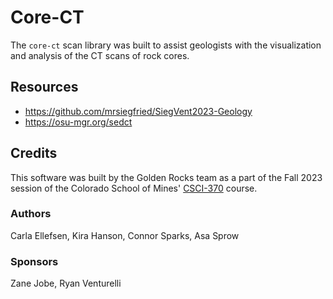 # Core-CT
The `core-ct` scan library was built to assist geologists with the visualization and analysis of the CT scans of rock cores.

## Resources
- https://github.com/mrsiegfried/SiegVent2023-Geology
- https://osu-mgr.org/sedct

## Credits
This software was built by the Golden Rocks team as a part of the Fall 2023 session of the Colorado School of Mines' [CSCI-370](https://cs-courses.mines.edu/csci370/index.html) course.

### Authors
Carla Ellefsen, Kira Hanson, Connor Sparks, Asa Sprow

### Sponsors
Zane Jobe, Ryan Venturelli
